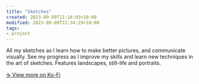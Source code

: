 ```yaml
---
title: "Sketches"
created: 2023-09-09T11:14:03+10:00
modified: 2023-09-09T22:34:29+10:00
tags:
- project
---
```


All my sketches as I learn how to make better pictures, and communicate visually. See my progress as I improve my skills and learn new techniques in the art of sketches. Features landscapes, still-life and portraits.

[☕️ View more on Ko-Fi](https://ko-fi.com/album/-Sketches-E1E3P1Q7B)